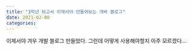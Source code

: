 ```yaml
---
title: "3학년 되고서 이제서야 만들어보는 개바 블로그"
date: 2021-02-08
categories: 
---
```

이제서야 겨우 개발 블로그 만들었다. 그런데 어떻게 사용해야할지 아주 모르겠다...
